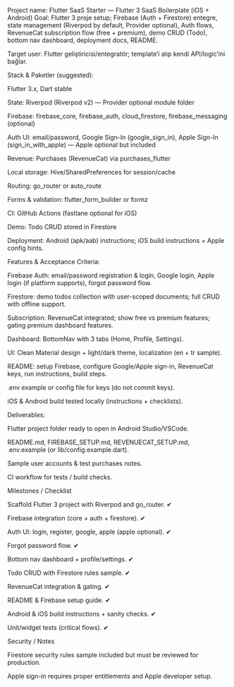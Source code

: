 Project name: Flutter SaaS Starter — Flutter 3 SaaS Boilerplate (iOS + Android)
Goal: Flutter 3 proje setup; Firebase (Auth + Firestore) entegre, state management (Riverpod by default, Provider optional), Auth flows, RevenueCat subscription flow (free + premium), demo CRUD (Todo), bottom nav dashboard, deployment docs, README.

Target user: Flutter geliştiricisi/entegratör; template’i alıp kendi API/logic’ini bağlar.

Stack & Paketler (suggested):

Flutter 3.x, Dart stable

State: Riverpod (Riverpod v2) — Provider optional module folder

Firebase: firebase_core, firebase_auth, cloud_firestore, firebase_messaging (optional)

Auth UI: email/password, Google Sign-In (google_sign_in), Apple Sign-In (sign_in_with_apple) — Apple optional but included

Revenue: Purchases (RevenueCat) via purchases_flutter

Local storage: Hive/SharedPreferences for session/cache

Routing: go_router or auto_route

Forms & validation: flutter_form_builder or formz

CI: GitHub Actions (fastlane optional for iOS)

Demo: Todo CRUD stored in Firestore

Deployment: Android (apk/aab) instructions; iOS build instructions + Apple config hints.

Features & Acceptance Criteria:

Firebase Auth: email/password registration & login, Google login, Apple login (if platform supports), forgot password flow.

Firestore: demo todos collection with user-scoped documents; full CRUD with offline support.

Subscription: RevenueCat integrated; show free vs premium features; gating premium dashboard features.

Dashboard: BottomNav with 3 tabs (Home, Profile, Settings).

UI: Clean Material design + light/dark theme, localization (en + tr sample).

README: setup Firebase, configure Google/Apple sign-in, RevenueCat keys, run instructions, build steps.

.env example or config file for keys (do not commit keys).

iOS & Android build tested locally (instructions + checklists).

Deliverables:

Flutter project folder ready to open in Android Studio/VSCode.

README.md, FIREBASE_SETUP.md, REVENUECAT_SETUP.md, .env.example (or lib/config.example.dart).

Sample user accounts & test purchases notes.

CI workflow for tests / build checks.

Milestones / Checklist

Scaffold Flutter 3 project with Riverpod and go_router. ✔

Firebase integration (core + auth + firestore). ✔

Auth UI: login, register, google, apple (apple optional). ✔

Forgot password flow. ✔

Bottom nav dashboard + profile/settings. ✔

Todo CRUD with Firestore rules sample. ✔

RevenueCat integration & gating. ✔

README & Firebase setup guide. ✔

Android & iOS build instructions + sanity checks. ✔

Unit/widget tests (critical flows). ✔

Security / Notes

Firestore security rules sample included but must be reviewed for production.

Apple sign-in requires proper entitlements and Apple developer setup.